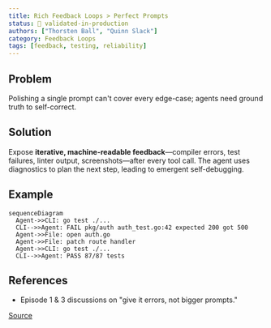 ```yaml
---
title: Rich Feedback Loops > Perfect Prompts
status: 🔬 validated-in-production
authors: ["Thorsten Ball", "Quinn Slack"]
category: Feedback Loops
tags: [feedback, testing, reliability]
---
```


## Problem
Polishing a single prompt can't cover every edge-case; agents need ground truth to self-correct.

## Solution
Expose **iterative, machine-readable feedback**—compiler errors, test failures, linter output, screenshots—after every tool call.
The agent uses diagnostics to plan the next step, leading to emergent self-debugging.

## Example
```mermaid
sequenceDiagram
  Agent->>CLI: go test ./...
  CLI-->>Agent: FAIL pkg/auth auth_test.go:42 expected 200 got 500
  Agent->>File: open auth.go
  Agent->>File: patch route handler
  Agent->>CLI: go test ./...
  CLI-->>Agent: PASS 87/87 tests
```

## References

* Episode 1 & 3 discussions on "give it errors, not bigger prompts."

[Source](https://www.youtube.com/watch?v=Cor-t9xC1ck)